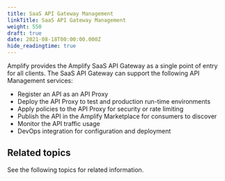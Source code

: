 ```yaml
---
title: SaaS API Gateway Management
linkTitle: SaaS API Gateway Management
weight: 550
draft: true
date: 2021-08-18T00:00:00.000Z
hide_readingtime: true
---
```


Amplify provides the Amplify SaaS API Gateway as a single point of entry for all clients. The SaaS API Gateway can support the following API Management services:

* Register an API as an API Proxy
* Deploy the API Proxy to test and production run-time environments
* Apply policies to the API Proxy for security or rate limiting
* Publish the API in the Amplify Marketplace for consumers to discover
* Monitor the API traffic usage
* DevOps integration for configuration and deployment

## Related topics

See the following topics for related information.
